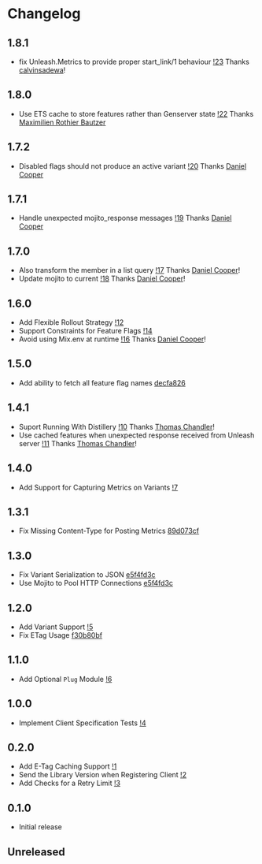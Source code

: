 # Changelog

## 1.8.1
* fix Unleash.Metrics to provide proper start_link/1 behaviour [!23](https://gitlab.com/afontaine/unleash_ex/-/merge_requests/23) Thanks [calvinsadewa](https://gitlab.com/calvin-kargo)!

## 1.8.0

* Use ETS cache to store features rather than Genserver state
  [!22](https://gitlab.com/afontaine/unleash_ex/-/merge_requests/22) Thanks
  [Maximilien Rothier Bautzer](https://gitlab.com/cachemoi)

## 1.7.2
* Disabled flags should not produce an active variant [!20](https://gitlab.com/afontaine/unleash_ex/-/merge_requests/20) Thanks [Daniel Cooper](https://gitlab.com/danielcooper)

## 1.7.1
* Handle unexpected mojito_response messages [!19](https://gitlab.com/afontaine/unleash_ex/-/merge_requests/19) Thanks [Daniel Cooper](https://gitlab.com/danielcooper)

## 1.7.0
* Also transform the member in a list query [!17](https://gitlab.com/afontaine/unleash_ex/-/merge_requests/17) Thanks [Daniel Cooper](https://gitlab.com/danielcooper)!
* Update mojito to current [!18](https://gitlab.com/afontaine/unleash_ex/-/merge_requests/18) Thanks [Daniel Cooper](https://gitlab.com/danielcooper)!

## 1.6.0
* Add Flexible Rollout Strategy [!12](https://gitlab.com/afontaine/unleash_ex/-/merge_requests/12)
* Support Constraints for Feature Flags [!14](https://gitlab.com/afontaine/unleash_ex/-/merge_requests/14)
* Avoid using Mix.env at runtime [!16](https://gitlab.com/afontaine/unleash_ex/-/merge_requests/16) Thanks [Daniel Cooper](https://gitlab.com/danielcooper)!

## 1.5.0
* Add ability to fetch all feature flag names [decfa826](https://gitlab.com/afontaine/unleash_ex/commit/decfa826fca2d656a61f8e77c29138ea28214473)

## 1.4.1
* Suport Running With Distillery [!10](https://gitlab.com/afontaine/unleash_ex/merge_requests/10) Thanks [Thomas Chandler](https://gitlab.com/thomaschandler)!
* Use cached features when unexpected response received from Unleash server [!11](https://gitlab.com/afontaine/unleash_ex/merge_requests/11) Thanks [Thomas Chandler](https://gitlab.com/thomaschandler)!

## 1.4.0
* Add Support for Capturing Metrics on Variants [!7](https://gitlab.com/afontaine/unleash_ex/merge_requests/7)

## 1.3.1
* Fix Missing Content-Type for Posting Metrics [89d073cf](https://gitlab.com/afontaine/unleash_ex/commit/89d073cf6e507816259c8481b9510c56db672deb)

## 1.3.0
* Fix Variant Serialization to JSON [e5f4fd3c](https://gitlab.com/afontaine/unleash_ex/commit/e5f4fd3cece12810afbe789c122404e9169bd1ef)
* Use Mojito to Pool HTTP Connections [e5f4fd3c](https://gitlab.com/afontaine/unleash_ex/commit/e5f4fd3cece12810afbe789c122404e9169bd1ef)

## 1.2.0
* Add Variant Support [!5](https://gitlab.com/afontaine/unleash_ex/merge_requests/5)
* Fix ETag Usage [f30b80bf](https://gitlab.com/afontaine/unleash_ex/commit/f30b80bf931f56f5de908ca738977c2e540155e4)

## 1.1.0
* Add Optional `Plug` Module [!6](https://gitlab.com/afontaine/unleash_ex/merge_requests/6)

## 1.0.0
* Implement Client Specification Tests [!4](https://gitlab.com/afontaine/unleash_ex/merge_requests/4)

## 0.2.0

* Add E-Tag Caching Support [!1](https://gitlab.com/afontaine/unleash_ex/merge_requests/1)
* Send the Library Version when Registering Client [!2](https://gitlab.com/afontaine/unleash_ex/merge_requests/2)
* Add Checks for a Retry Limit [!3](https://gitlab.com/afontaine/unleash_ex/merge_requests/3)

## 0.1.0

* Initial release

## Unreleased
